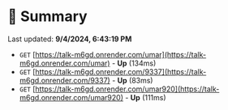 # 📖 Summary
Last updated: **9/4/2024, 6:43:19 PM**

- `GET` [https://talk-m6gd.onrender.com/umar](https://talk-m6gd.onrender.com/umar) - **Up** (134ms)
- `GET` [https://talk-m6gd.onrender.com/9337](https://talk-m6gd.onrender.com/9337) - **Up** (83ms)
- `GET` [https://talk-m6gd.onrender.com/umar920](https://talk-m6gd.onrender.com/umar920) - **Up** (111ms)
